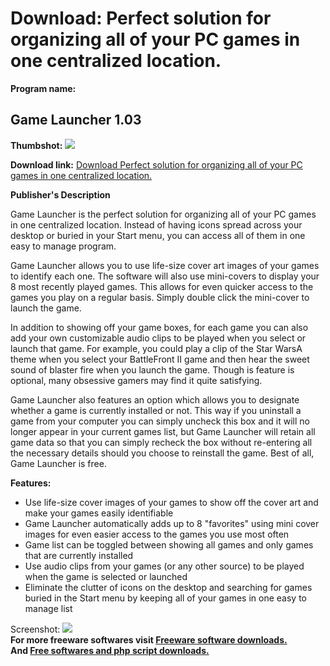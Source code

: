 # Download: Perfect solution for organizing all of your PC games in one centralized location.

**Program name:**

## Game Launcher 1.03

  
**Thumbshot:** ![](http://www.freewarefiles.com/screenshot/gamelauncher1_md.jpg)   
  
**Download link:** [Download Perfect solution for organizing all of your PC games in one centralized location.](http://freesoftwares.boysofts.com/Game-Launcher_program_42747.html)  
  


**Publisher's Description**  
  


Game Launcher is the perfect solution for organizing all of your PC games in one centralized location. Instead of having icons spread across your desktop or buried in your Start menu, you can access all of them in one easy to manage program. 

Game Launcher allows you to use life-size cover art images of your games to identify each one. The software will also use mini-covers to display your 8 most recently played games. This allows for even quicker access to the games you play on a regular basis. Simply double click the mini-cover to launch the game.

In addition to showing off your game boxes, for each game you can also add your own customizable audio clips to be played when you select or launch that game. For example, you could play a clip of the Star WarsA theme when you select your BattleFront II game and then hear the sweet sound of blaster fire when you launch the game. Though is feature is optional, many obsessive gamers may find it quite satisfying. 

Game Launcher also features an option which allows you to designate whether a game is currently installed or not. This way if you uninstall a game from your computer you can simply uncheck this box and it will no longer appear in your current games list, but Game Launcher will retain all game data so that you can simply recheck the box without re-entering all the necessary details should you choose to reinstall the game. Best of all, Game Launcher is free.

**Features:**

  * Use life-size cover images of your games to show off the cover art and make your games easily identifiable 
  * Game Launcher automatically adds up to 8 "favorites" using mini cover images for even easier access to the games you use most often 
  * Game list can be toggled between showing all games and only games that are currently installed 
  * Use audio clips from your games (or any other source) to be played when the game is selected or launched 
  * Eliminate the clutter of icons on the desktop and searching for games buried in the Start menu by keeping all of your games in one easy to manage list 

  
  
Screenshot: ![](http://www.freewarefiles.com/screenshot/gamelauncher1.jpg)   
**For more freeware softwares visit [Freeware software downloads.](http://freesoftwares.boysofts.com/)**   
**And [Free softwares and php script downloads.](http://www.boysofts.com/)**
